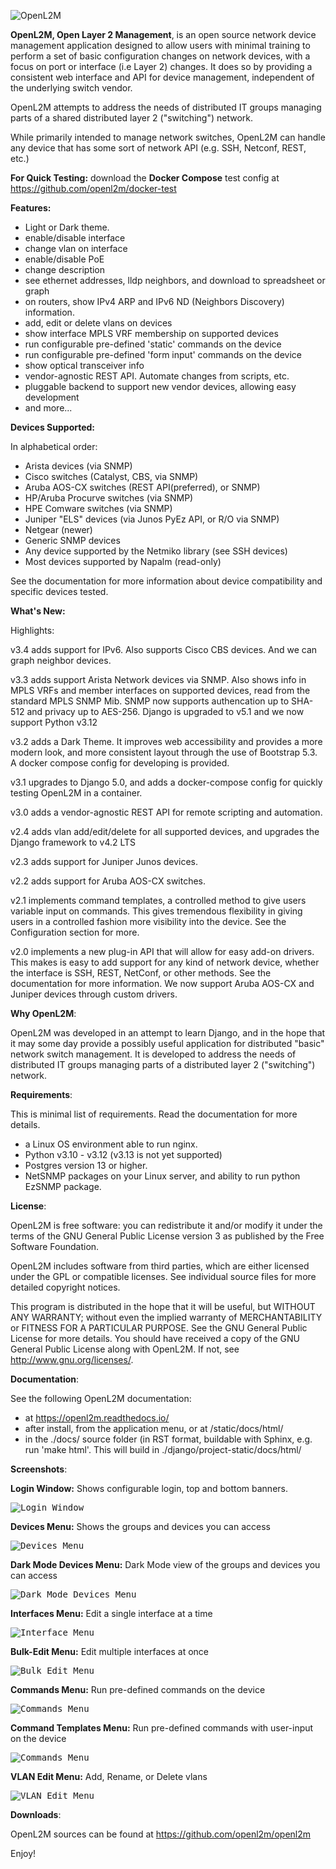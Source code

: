 ![OpenL2M](docs/_static/openl2m_logo.png "OpenL2M logo")

__OpenL2M, Open Layer 2 Management__, is an open source network device management
application designed to allow users with minimal training to perform a set of basic
configuration changes on network devices, with a focus on port or interface (i.e Layer 2) changes.
It does so by providing a consistent web interface and API
for device management, independent of the underlying switch vendor.

OpenL2M attempts to address the needs of distributed IT groups managing parts
of a shared distributed layer 2 ("switching") network.

While primarily intended to manage network switches, OpenL2M can handle any device that has some
sort of network API (e.g. SSH, Netconf, REST, etc.)

__For Quick Testing:__ download the __Docker Compose__ test config at https://github.com/openl2m/docker-test

__Features:__

* Light or Dark theme.
* enable/disable interface
* change vlan on interface
* enable/disable PoE
* change description
* see ethernet addresses, lldp neighbors, and download to spreadsheet or graph
* on routers, show IPv4 ARP and IPv6 ND (Neighbors Discovery) information.
* add, edit or delete vlans on devices
* show interface MPLS VRF membership on supported devices
* run configurable pre-defined 'static' commands on the device
* run configurable pre-defined 'form input' commands on the device
* show optical transceiver info
* vendor-agnostic REST API. Automate changes from scripts, etc.
* pluggable backend to support new vendor devices, allowing easy development
* and more...

__Devices Supported:__

In alphabetical order:

* Arista devices (via SNMP)
* Cisco switches (Catalyst, CBS, via SNMP)
* Aruba AOS-CX switches (REST API(preferred), or SNMP)
* HP/Aruba Procurve switches (via SNMP)
* HPE Comware switches (via SNMP)
* Juniper "ELS" devices (via Junos PyEz API, or R/O via SNMP)
* Netgear (newer)
* Generic SNMP devices
* Any device supported by the Netmiko library (see SSH devices)
* Most devices supported by Napalm (read-only)

See the documentation for more information about device compatibility and specific devices tested.

__What's New:__

Highlights:

v3.4 adds support for IPv6. Also supports Cisco CBS devices. And we can graph neighbor devices.

v3.3 adds support Arista Network devices via SNMP. Also shows info in MPLS VRFs and member interfaces on supported devices, read from the standard MPLS SNMP Mib. SNMP now supports authencation up to SHA-512 and privacy up to AES-256. Django is upgraded to v5.1 and we now support Python v3.12

v3.2 adds a Dark Theme. It improves web accessibility and provides a more modern look, and more consistent layout through the use of Bootstrap 5.3. A docker compose config for developing is provided.

v3.1 upgrades to Django 5.0, and adds a docker-compose config for quickly testing OpenL2M in a container.

v3.0 adds a vendor-agnostic REST API for remote scripting and automation.

v2.4 adds vlan add/edit/delete for all supported devices, and upgrades the Django framework to v4.2 LTS

v2.3 adds support for Juniper Junos devices.

v2.2 adds support for Aruba AOS-CX switches.

v2.1 implements command templates, a controlled method to give users variable input on commands.
This gives tremendous flexibility in giving users in a controlled fashion more visibility into the device.
See the Configuration section for more.

v2.0 implements a new plug-in API that will allow for easy add-on drivers.
This makes is easy to add support for any kind of network device,
whether the interface is SSH, REST, NetConf, or other methods.
See the documentation for more information. We now support Aruba AOS-CX and Juniper devices
through custom drivers.

__Why OpenL2M__:

OpenL2M was developed in an attempt to learn
Django, and in the hope that it may some day provide a possibly useful
application for distributed "basic" network switch management.
It is developed to address the needs of distributed IT groups managing parts
of a distributed layer 2 ("switching") network.

__Requirements__:

This is minimal list of requirements. Read the documentation for more details.

* a Linux OS environment able to run nginx.
* Python v3.10 - v3.12 (v3.13 is not yet supported)
* Postgres version 13 or higher.
* NetSNMP packages on your Linux server, and ability to run python EzSNMP package.

__License__:

OpenL2M is free software: you can redistribute it and/or modify it
under the terms of the GNU General Public License version 3 as published by
the Free Software Foundation.

OpenL2M includes software from third parties, which are either licensed under
the GPL or compatible licenses.
See individual source files for more detailed copyright notices.

This program is distributed in the hope that it will be useful, but WITHOUT
ANY WARRANTY; without even the implied warranty of MERCHANTABILITY or
FITNESS FOR A PARTICULAR PURPOSE. See the GNU General Public License for
more details.  You should have received a copy of the GNU General Public
License along with OpenL2M. If not, see <http://www.gnu.org/licenses/>.

__Documentation__:

See the following OpenL2M documentation:

* at https://openl2m.readthedocs.io/
* after install, from the application menu, or at <your-website-url>/static/docs/html/
* in the ./docs/ source folder (in RST format, buildable with Sphinx, e.g. run 'make html'.
  This will build in ./django/project-static/docs/html/


__Screenshots__:


__Login Window:__ Shows configurable login, top and bottom banners.

<kbd><img src= "docs/_static/login-window.png" alt="Login Window"></kbd>


__Devices Menu:__ Shows the groups and devices you can access

<kbd><img src= "docs/_static/devices-menu.png" alt="Devices Menu"></kbd>


__Dark Mode Devices Menu:__ Dark Mode view of the groups and devices you can access

<kbd><img src= "docs/_static/devices-menu-dark-mode.png" alt="Dark Mode Devices Menu"></kbd>


__Interfaces Menu:__ Edit a single interface at a time

<kbd><img src= "docs/_static/interfaces-menu.png" alt="Interface Menu"></kbd>


__Bulk-Edit Menu:__ Edit multiple interfaces at once

<kbd><img src= "docs/_static/bulkedit-menu.png" alt="Bulk Edit Menu"></kbd>


__Commands Menu:__ Run pre-defined commands on the device

<kbd><img src= "docs/_static/commands-menu.png" alt="Commands Menu"></kbd>


__Command Templates Menu:__ Run pre-defined commands with user-input on the device

<kbd><img src= "docs/_static/command-templates-menu.png" alt="Commands Menu"></kbd>


__VLAN Edit Menu:__ Add, Rename, or Delete vlans

<kbd><img src= "docs/_static/vlan-edit.png" alt="VLAN Edit Menu"></kbd>


__Downloads__:

OpenL2M sources can be found at
<https://github.com/openl2m/openl2m>

Enjoy!
